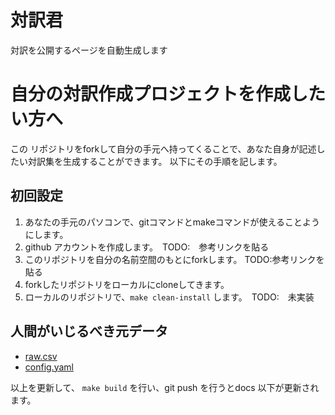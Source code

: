 # 対訳君

対訳を公開するページを自動生成します



# 自分の対訳作成プロジェクトを作成したい方へ

この リポジトリをforkして自分の手元へ持ってくることで、あなた自身が記述したい対訳集を生成することができます。
以下にその手順を記します。

## 初回設定

1. あなたの手元のパソコンで、gitコマンドとmakeコマンドが使えることようにします。
1. github アカウントを作成します。　TODO:　参考リンクを貼る
1. このリポジトリを自分の名前空間のもとにforkします。 TODO:参考リンクを貼る
1. forkしたリポジトリをローカルにcloneしてきます。
1. ローカルのリポジトリで、`make clean-install` します。　TODO:　未実装


##





## 人間がいじるべき元データ

- [raw.csv](./raw.csv)
- [config.yaml](./config.yaml)

以上を更新して、 `make build` を行い、git push を行うとdocs 以下が更新されます。

